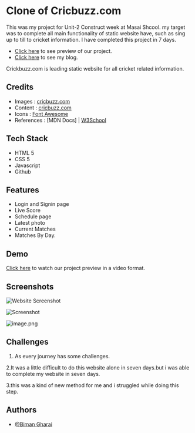 
# Clone of Cricbuzz.com
This was my project for Unit-2 Construct week at Masai Shcool.
my target was to complete all main functionality of static website have, such as sing up to till to cricket information.
I have completed this project in 7 days.

- [Click here](https://profound-kleicha-a650c2.netlify.app/) to see preview of our project.
-  [Click here](https://hashnode.com/preview/624707f0c794c505604c331a) to see my blog.

Crickbuzz.com is leading static website for all cricket related information.




## Credits

 - Images : [cricbuzz.com](https://www.cricbuzz.com/)
 - Content : [cricbuzz.com](https://www.cricbuzz.com/)
 - Icons : [Font Awesome](https://fontawesome.com/)
 - References : [MDN Docs] | [W3School](https://www.w3schools.com/)

## Tech Stack

- HTML 5
- CSS 5
- Javascript
- Github
## Features

- Login and Signin page
- Live Score
- Schedule page
- Latest photo
- Current Matches
- Matches By Day.



## Demo

[Click here](https://drive.google.com/file/d/1WsoUVt4ZV-XbleWwRH23G8uyHqJEILXB/view?usp=sharing) to watch our project preview in a video format. 


## Screenshots

![Website Screenshot](blob:https://web.whatsapp.com/b520d55d-34c9-4b08-9a40-fa496d1d97c6)

![Screenshot](blob:https://web.whatsapp.com/89387ce3-44bd-468b-a6cc-6ad95be58484)

![image.png](blob:https://web.whatsapp.com/0b256ec1-64e3-4d12-8cef-c33bdb16ce64)


## Challenges

1. As every journey has some challenges. 

2.It was a little difficult to do this website alone in seven days.but i was able to complete my website in seven days.

3.this was a kind of new method for me and i struggled while doing this step.


## Authors

- [@Biman Gharai](https://github.com/Biman721443)
